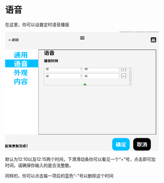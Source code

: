 # 语音

在这里，你可以设置定时语音播报

![](./voice_1.png)

默认为12:10以及12:15两个时间，下滑滑动条你可以看见一个“+”号，点击即可加时间，请确保你输入的是合法整数。

同样的，你可以点击每一项后的蓝色“-”号以删除这个时间